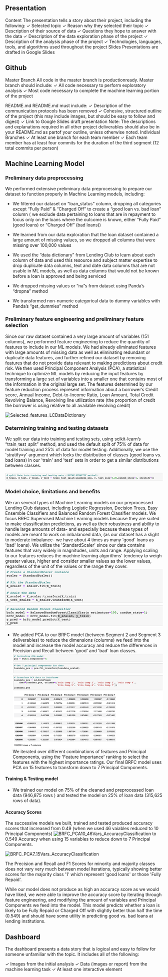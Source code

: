 ## Presentation
Content
The presentation tells a story about their
project, including the following:
✓ Selected topic 
✓ Reason why they selected their topic 
✓ Description of their source of data 
✓ Questions they hope to answer with the
data 
✓ Description of the data exploration phase
of the project 
✓ Description of the analysis phase of the
project 
✓ Technologies, languages, tools, and
algorithms used throughout the project
Slides Presentations are drafted in Google Slides


## Github
Master Branch All code in the master branch is productionready.
Master branch should include: 
✓ All code necessary to perform exploratory analysis 
✓ Most code necessary to complete the machine learning portion of the project

README.md 
README.md must include: 
✓ Description of the communication
protocols has been removed 
✓ Cohesive, structured outline of the project (this may include images, but should be easy to follow and digest) 
✓ Link to Google Slides draft presentation
Note: The descriptions and explanations required in all other project deliverables should also be in your README.md as partof your outline, unless otherwise noted.
Individual Branches 
✓ At least one branch  for each team member ✓ Each team member has at least four
commits for the duration of the third segment
(12 total commits per person)

## Machine Learning Model


### Preliminary data preprocessing
We performed extensive preliminary data preprocessing to prepare our dataset to function properly in Machine Learning models, including:

* We filtered our dataset on “loan_status” column, dropping all categories except “Fully Paid” & “Charged Off” to create a “good loan vs. bad loan” column ( we exclude data pertaining to loans that are in repayment to focus only on the loans where the outcome is known, either “Fully Paid” (good loans) or “Charged Off” (bad loans))

* We learned from our data exploration that the loan dataset contained a large amount of missing values, so we dropped all columns that were missing over 100,000 values

* We used the “data dictionary” from Lending Club to learn about each column of data and used this resource and subject matter expertise to drop duplicate data columns, text and date data columns that are not usable in ML models, as well as data columns that would not be known before a loan is approved and being serviced
* We dropped missing values or “na”s from dataset using Panda’s “dropna” method
* We transformed non-numeric categorical data to dummy variables with Panda’s “get_dummies” method

### Preliminary feature engineering and preliminary feature selection
Since our raw dataset contained a very large amount of variables (151 columns), we performed feature engineering to reduce the quantity of features to include in our ML models. We had already eliminated features with large amounts of missing data as well as eliminating redundant or duplicate data features, and further refined our dataset by removing features that do not provide data relevant to making predictions about credit risk. We then used Principal Component Analysis (PCA), a statistical technique to optimize ML models by reducing the input features by transforming a large set of variables into a smaller one that contains most of the information in the original large set.
The features determined by our feature reduction process represent information about a borrower’s Credit score, Annual Income, Debt-to-Income Ratio, Loan Amount, Total Credit Revolving Balance, Revolving line utilization rate (the proportion of credit the borrower is using relative to all available revolving credit)

![Selected_features_LCDataDictionary](./Resources/Selected_features_LCDataDictionary.png) 

### Determining training and testing datasets
We split our data into training and testing sets, using scikit-learn’s “train_test_split” method, and used the default split of 75% of data for model training and 25% of data for model testing. Additionally, we use the 'stratify=y' argument which locks the distribution of classes (good loans vs. bad loans) in our 'train' and 'test' sets in order to get a similar distributions between classes.

![Test_train_split-stratify](./Resources/Test_train_split-stratify.png)

### Model choice, limitations and benefits
We ran several types of Machine Learning models on our preprocessed Lending Club dataset, including Logistic Regression, Decision Trees, Easy Ensemble Classifiers and Balanced Random Forest Classifier models. We focus BRFC Supervised Machine Learning models because they are suited to make classification predictions, as well as their robustness and ability to handle large amounts of data- and especially because these types of models are meant to work on imbalanced data, (as our dataset has a slight to moderate imbalance- we have about 4 times as many 'good' loans as 'bad' loans). We utilize the 'StandardScaler' since our data contains features that vary widely in magnitudes, units and range. Applying scaling to our features reduces the machine learning algorithms' tendency to weigh greater values, higher and consider smaller values as the lower values, regardless of the unit of the values or the range they cover.
![BRFC_model_scaled](./Resources/BRFC_model_scaled.png)

* We added PCA to our BRFC model (between Segment 2 and Segment 3 deliverables) to reduce the dimensions (columns) we feed into the model and increase the model accuracy and reduce the differences in Precision and Recall between 'good' and 'bad' loan classes. 
![PCA_15variables-7Components](./Resources/PCA_15variables-7Components.png)
We iterated over different combinations of features and Principal Components, using the 'Feature Importance' ranking to select the features with the highest importance ratings. Our final BRFC model uses PCA on 15 features to transform down to 7 Principal Components.

#### Training & Testing model
* We trained our model on 75% of the cleaned and preprocessed loan data (946,875 rows ) and tested the model on 25% of loan data (315,625 rows of data). 
    
#### Accuracy Scores
The successive models we built, trained and tested produced accuracy scores that increased from 0.49 (when we used 46 vaiables reduced to 10 Principal Components) 
![BRFC_PCA10_46Vars_AccuracyClassification](./BRFC_PCA10_46Vars_AccuracyClassification.png)
to 0.549 Accuracy when using 15 variables to reduce down to 7 Principal Components.

![BRFC_PCA7_15Vars_AccuracyClassification](./BRFC_PCA7_15Vars_AccuracyClassification.png)

The Precision and Recall and F1 Scores for minority and majority classes does not vary very much between model iterations, typically showing better scores for the majority class '1' which represent 'good loans' or those 'Fully Repaid'.

While our model does not produce as high an accuracy score as we would have liked, we were able to improve the accuracy score by iterating through feature engineering, and modifying the amount of variables and Principal Components we feed into the model. This model predicts whether a loan is likely to be Fully Repaid or Charged Off with slightly better than half the time (0.549) and should have some utility in predicting good vs. bad loans at lending institutions. 


## Dashboard
The dashboard presents a data story that is
logical and easy to follow for someone
unfamiliar with the topic. It includes all of the
following:

✓ Images from the initial analysis 
✓ Data (images or report) from the machine
learning task 
✓ At least one interactive element